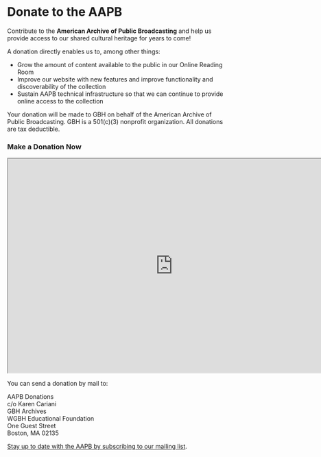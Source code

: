 # Donate to the AAPB

Contribute to the **American Archive of Public Broadcasting** and help us provide access to our shared cultural heritage for years to come!

A donation directly enables us to, among other things:

-	Grow the amount of content available to the public in our Online Reading Room
-	Improve our website with new features and improve functionality and discoverability of the collection
-	Sustain AAPB technical infrastructure so that we can continue to provide online access to the collection

Your donation will be made to GBH on behalf of the American Archive of Public Broadcasting. GBH is a 501(c)(3) nonprofit organization. All donations are tax deductible.

### Make a Donation Now


<iframe src="https://api.payaconnect.com/hostedpaymentpage?id=11ed11cbc0e472f88991f69e&data=U2FsdGVkX18xMWVkMTFjYvG%2FHhQoxJRqLHpvIq5inyefByjtXuLrPjJNREmvcNOZWLZhsb%2FP5rk2OOsUjxwknw%3D%3D" style="height:500px;width:80vw;max-width:1100px;" title="Iframe Example"></iframe>



You can send a donation by mail to:

AAPB Donations<br/>
c/o Karen Cariani<br/>
GBH Archives<br/>
WGBH Educational Foundation<br/>
One Guest Street<br/>
Boston, MA 02135

[Stay up to date with the AAPB by subscribing to our mailing list](/about-the-american-archive/newsletter).
